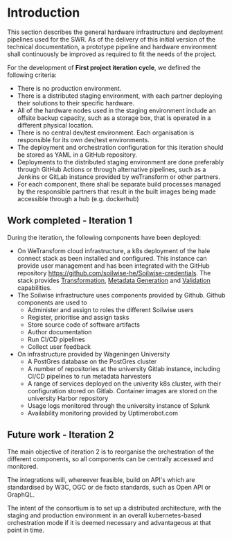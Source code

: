 # Introduction

This section describes the general hardware infrastructure and deployment pipelines used for the SWR. As of the delivery of this initial version of the technical documentation, a prototype pipeline and hardware environment shall continuously be improved as required to fit the needs of the project.

For the development of **First project iteration cycle**, we defined the following criteria:

- There is no production environment.
- There is a distributed staging environment, with each partner deploying their solutions to their specific hardware.
- All of the hardware nodes used in the staging environment include an offsite backup capacity, such as a storage box, that is operated in a different physical location.
- There is no central dev/test environment. Each organisation is responsible for its own dev/test environments.
- The deployment and orchestration configuration for this iteration should be stored as YAML in a GitHub repository.
- Deployments to the distributed staging environment are done preferably through GitHub Actions or through alternative pipelines, such as a Jenkins or GitLab instance provided by weTransform or other partners.
- For each component, there shall be separate build processes managed by the responsible partners that result in the built images being made accessible through a hub (e.g. dockerhub)

## Work completed - Iteration 1

During the iteration, the following components have been deployed:

- On WeTransform cloud infrastructure, a k8s deployment of the hale connect stack as been installed and configured. This instance can provide user management and has been integrated with the GitHub repository <https://github.com/soilwise-he/Soilwise-credentials>. The stack provides [Transformation](../technical_components/transformation.md), [Metadata Generation](../technical_components/metadata_augmentation.md#automatic-metadata-generation) and [Validation](../technical_components/metadata_validation.md) capabilities.
- The Soilwise infrastructure uses components provided by Github. Github components are used to
  - Administer and assign to roles the different Soilwise users
  - Register, prioritise and assign tasks
  - Store source code of software artifacts
  - Author documentation
  - Run CI/CD pipelines
  - Collect user feedback
- On infrastructure provided by Wageningen University
  - A PostGres database on the PostGres cluster
  - A number of repositories at the university Gitlab instance, including CI/CD pipelines to run metadata harvesters
  - A range of services deployed on the univerity k8s cluster, with their configuration stored on Gitlab. Container images are stored on the university Harbor repository
  - Usage logs monitored through the university instance of Splunk
  - Availability monitoring provided by Uptimerobot.com

## Future work - Iteration 2

The main objective of iteration 2 is to reorganise the orchestration of the different components, so all components can be centrally accessed and monitored.  
 
The integrations will, whereever feasible, build on API's which are standardised by W3C, OGC or de facto standards, such as Open API or GraphQL. 

The intent of the consortium is to set up a distributed architecture, with the staging and production environment in an overall kubernetes-based orchestration mode if it is deemed necessary and advantageous at that point in time.
